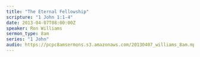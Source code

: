 ```yaml
---
title: "The Eternal Fellowship"
scripture: "1 John 1:1-4"
date: 2013-04-07T08:00:00Z
speaker: Ron Williams
sermon_type: 8am
series: "1 John"
audio: https://pcpc8amsermons.s3.amazonaws.com/20130407_williams_8am.mp3 
---
```



